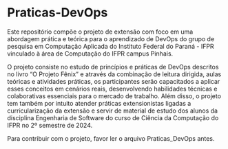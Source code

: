 # Praticas-DevOps

Este repositório compõe o projeto de extensão com foco em uma abordagem prática e teórica para o aprendizado de DevOps do grupo de pesquisa em Computação Aplicada do Instituto Federal do Paraná - IFPR vinculado à área de Computação do IFPR campus Pinhais. 

O projeto consiste no estudo de princípios e práticas de DevOps descritos no livro “O Projeto Fênix” e através da combinação de leitura dirigida, aulas teóricas e atividades práticas, os participantes serão capacitados a aplicar esses conceitos em cenários reais, desenvolvendo habilidades técnicas e colaborativas essenciais para o mercado de trabalho. Além disso, o projeto tem também por intuito atender práticas extensionistas ligadas a curricularização da extensão e servir de material de estudo dos alunos da disciplina Engenharia de Software do curso de Ciência da Computação do IFPR no 2º semestre de 2024.

Para contribuir com o projeto, favor ler o arquivo Praticas_DevOps antes.
